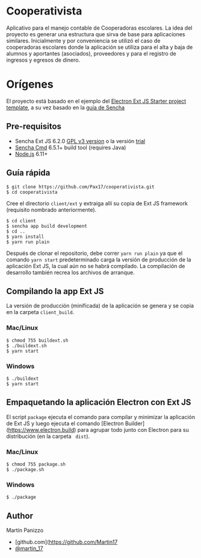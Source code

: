 # Cooperativista

Aplicativo para el manejo contable de Cooperadoras escolares.
La idea del proyecto es generar una estructura que sirva de base para aplicaciones similares. Inicialmente y por conveniencia se utilizó el caso de cooperadoras escolares donde la aplicación se utiliza para el alta y baja de alumnos y aportantes (asociados), proveedores y para el registro de ingresos y egresos de dinero.

# Orígenes
El proyecto está basado en el ejemplo del [Electron Ext JS Starter project template](https://github.com/mfearby/electron-extjs-starter), a su vez basado en la  [guía de Sencha](https://www.sencha.com/blog/creating-installable-desktop-applications-with-ext-js-and-electron/)

## Pre-requisitos
- Sencha Ext JS 6.2.0 [GPL v3 version](https://www.sencha.com/legal/GPL/) o la versión [trial](https://www.sencha.com/products/extjs/#overview)
- [Sencha Cmd](https://www.sencha.com/products/sencha-cmd/) 6.5.1+ build tool (requires Java)
- [Node.js](https://nodejs.org/) 6.11+

## Guía rápida

```
$ git clone https://github.com/Pax17/cooperativista.git
$ cd cooperativista
```

Cree el directorio ``client/ext`` y extraiga allí su copia de Ext JS framework (requisito nombrado anteriormente).

```
$ cd client
$ sencha app build development
$ cd ..
$ yarn install
$ yarn run plain
```
Después de clonar el repositorio, debe correr ``yarn run plain`` ya que el comando ``yarn start`` predeterminado carga la versión de producción de la aplicación Ext JS, la cual aún no se habrá compilado. La compilación de desarrollo también recrea los archivos de arranque.

## Compilando la app Ext JS

La versión de producción (minificada) de la aplicación se genera y se copia en la carpeta ``client_build``.

### Mac/Linux
```
$ chmod 755 buildext.sh
$ ./buildext.sh
$ yarn start
```

### Windows
```
$ ./buildext
$ yarn start
```

## Empaquetando la aplicación Electron con Ext JS

El script ``package`` ejecuta el comando para compilar y minimizar la aplicación de Ext JS y luego ejecuta el comando [Electron Builder] (https://www.electron.build) para agrupar todo junto con Electron para su distribución (en la carpeta `` dist``).

### Mac/Linux
```
$ chmod 755 package.sh
$ ./package.sh
```

### Windows
```
$ ./package
```

## Author
Martín Panizzo
- [github.com](https://github.com/Martin17
- [@martin_17](https://twitter.com/Martin_17)
